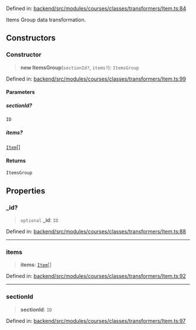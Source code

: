 Defined in: [backend/src/modules/courses/classes/transformers/Item.ts:84](https://github.com/saaranshgarg1/vibe/blob/92f3eed6f8b269ad4e4d39a2fa93008a887aa76f/backend/src/modules/courses/classes/transformers/Item.ts#L84)

Items Group data transformation.

## Constructors

### Constructor

> **new ItemsGroup**(`sectionId?`, `items?`): `ItemsGroup`

Defined in: [backend/src/modules/courses/classes/transformers/Item.ts:99](https://github.com/saaranshgarg1/vibe/blob/92f3eed6f8b269ad4e4d39a2fa93008a887aa76f/backend/src/modules/courses/classes/transformers/Item.ts#L99)

#### Parameters

##### sectionId?

`ID`

##### items?

[`Item`](Item/courses.Item.md)[]

#### Returns

`ItemsGroup`

## Properties

### \_id?

> `optional` **\_id**: `ID`

Defined in: [backend/src/modules/courses/classes/transformers/Item.ts:88](https://github.com/saaranshgarg1/vibe/blob/92f3eed6f8b269ad4e4d39a2fa93008a887aa76f/backend/src/modules/courses/classes/transformers/Item.ts#L88)

***

### items

> **items**: [`Item`](Item/courses.Item.md)[]

Defined in: [backend/src/modules/courses/classes/transformers/Item.ts:92](https://github.com/saaranshgarg1/vibe/blob/92f3eed6f8b269ad4e4d39a2fa93008a887aa76f/backend/src/modules/courses/classes/transformers/Item.ts#L92)

***

### sectionId

> **sectionId**: `ID`

Defined in: [backend/src/modules/courses/classes/transformers/Item.ts:97](https://github.com/saaranshgarg1/vibe/blob/92f3eed6f8b269ad4e4d39a2fa93008a887aa76f/backend/src/modules/courses/classes/transformers/Item.ts#L97)
